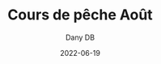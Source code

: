 ---
title: Cours de pêche Août
author: Dany DB
date: 2022-06-19
tags: ["post"]
image: /assets/blog/peche-aout.png
imageAlt: bateaux de pêche
description: Du Lundi 22 Août au Vendredi 26 Août, tous les jours de 8h30 à 11h30
---
